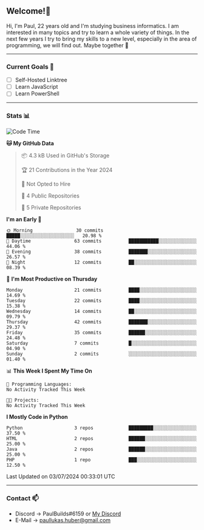 ## Welcome!👋

Hi, I'm Paul, 22 years old and I'm studying business informatics. I am interested in many topics and try to learn a whole variety of things. In the next few years I try to bring my skills to a new level, especially in the area of programming, we will find out.
Maybe together 🤙

---
### Current Goals 🥅

- [ ] Self-Hosted Linktree
- [ ] Learn JavaScript
- [ ] Learn PowerShell

---
### Stats 📊

<!--START_SECTION:waka-->
![Code Time](http://img.shields.io/badge/Code%20Time-75%20hrs%2042%20mins-blue)

**🐱 My GitHub Data** 

> 📦 4.3 kB Used in GitHub's Storage 
 > 
> 🏆 21 Contributions in the Year 2024
 > 
> 🚫 Not Opted to Hire
 > 
> 📜 4 Public Repositories 
 > 
> 🔑 5 Private Repositories 
 > 
**I'm an Early 🐤** 

```text
🌞 Morning                30 commits          █████░░░░░░░░░░░░░░░░░░░░   20.98 % 
🌆 Daytime                63 commits          ███████████░░░░░░░░░░░░░░   44.06 % 
🌃 Evening                38 commits          ███████░░░░░░░░░░░░░░░░░░   26.57 % 
🌙 Night                  12 commits          ██░░░░░░░░░░░░░░░░░░░░░░░   08.39 % 
```
📅 **I'm Most Productive on Thursday** 

```text
Monday                   21 commits          ████░░░░░░░░░░░░░░░░░░░░░   14.69 % 
Tuesday                  22 commits          ████░░░░░░░░░░░░░░░░░░░░░   15.38 % 
Wednesday                14 commits          ██░░░░░░░░░░░░░░░░░░░░░░░   09.79 % 
Thursday                 42 commits          ███████░░░░░░░░░░░░░░░░░░   29.37 % 
Friday                   35 commits          ██████░░░░░░░░░░░░░░░░░░░   24.48 % 
Saturday                 7 commits           █░░░░░░░░░░░░░░░░░░░░░░░░   04.90 % 
Sunday                   2 commits           ░░░░░░░░░░░░░░░░░░░░░░░░░   01.40 % 
```


📊 **This Week I Spent My Time On** 

```text
💬 Programming Languages: 
No Activity Tracked This Week

🐱‍💻 Projects: 
No Activity Tracked This Week
```

**I Mostly Code in Python** 

```text
Python                   3 repos             █████████░░░░░░░░░░░░░░░░   37.50 % 
HTML                     2 repos             ██████░░░░░░░░░░░░░░░░░░░   25.00 % 
Java                     2 repos             ██████░░░░░░░░░░░░░░░░░░░   25.00 % 
PHP                      1 repo              ███░░░░░░░░░░░░░░░░░░░░░░   12.50 % 
```




 Last Updated on 03/07/2024 00:33:01 UTC
<!--END_SECTION:waka-->

---
### Contact 📫

* Discord -> PaulBuilds#6159 or [My Discord](https://discord.gg/7kq6UnB)
* E-Mail -> paullukas.huber@gmail.com
